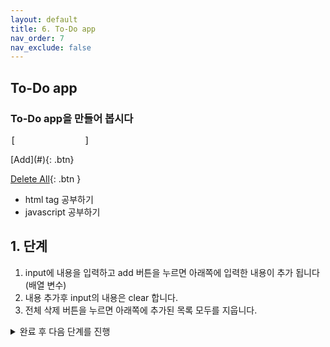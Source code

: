 ```yaml
---
layout: default
title: 6. To-Do app
nav_order: 7
nav_exclude: false
---
```


## To-Do app
### To-Do app을 만들어 봅시다
<div class="code-example" markdown="1">
<pre>[             ] </pre>
[Add](#){: .btn}

[Delete All](#){: .btn }

* html tag 공부하기    
* javascript 공부하기  
</div>

## 1. 단계 
1. input에 내용을 입력하고 add 버튼을 누르면 아래쪽에 입력한 내용이 추가 됩니다 (배열 변수)
2. 내용 추가후 input의 내용은 clear 합니다.
3. 전체 삭제 버튼을 누르면 아래쪽에 추가된 목록 모두를 지웁니다.

<details>
<summary>완료 후 다음 단계를 진행</summary>
<div markdown="1">
  
## 2. 단계
1. 목록 마다 오른쪽에 삭제버튼을 두어 항목 단위로 삭제하는 기능을 추가합니다.
</div>
</details>  
